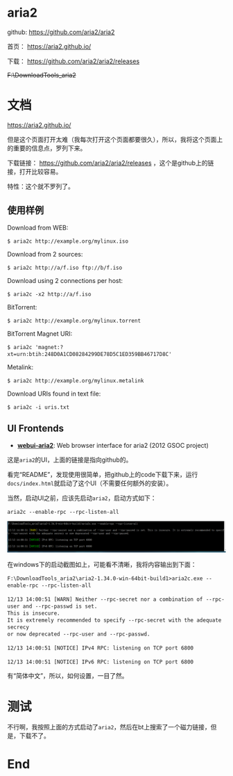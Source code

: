 # aria2

github: https://github.com/aria2/aria2

首页： https://aria2.github.io/

下载： https://github.com/aria2/aria2/releases

~~F:\DownloadTools_aria2~~

# 文档

https://aria2.github.io/

但是这个页面打开太难（我每次打开这个页面都要很久），所以，我将这个页面上的重要的信息点，罗列下来。

下载链接： https://github.com/aria2/aria2/releases ，这个是github上的链接，打开比较容易。

特性：这个就不罗列了。

## 使用样例

Download from WEB:

```shell
$ aria2c http://example.org/mylinux.iso
```

Download from 2 sources:

```shell
$ aria2c http://a/f.iso ftp://b/f.iso
```

Download using 2 connections per host:

```shell
$ aria2c -x2 http://a/f.iso
```

BitTorrent:

```shell
$ aria2c http://example.org/mylinux.torrent
```

BitTorrent Magnet URI:

```shell
$ aria2c 'magnet:?xt=urn:btih:248D0A1CD08284299DE78D5C1ED359BB46717D8C'
```

Metalink:

```shell
$ aria2c http://example.org/mylinux.metalink
```

Download URIs found in text file:

```shell
$ aria2c -i uris.txt
```

## UI Frontends

- [**webui-aria2**](https://github.com/ziahamza/webui-aria2): Web browser interface for aria2 (2012 GSOC project)

这是`aria2`的UI，上面的链接是指向github的。

看完“README”，发现使用很简单，把github上的code下载下来，运行`docs/index.html`就启动了这个UI（不需要任何额外的安装）。

当然，启动UI之前，应该先启动`aria2`，启动方式如下：

```shell
aria2c --enable-rpc --rpc-listen-all
```

![](./imgs/115_aria2_windows_run.png)

在windows下的启动截图如上，可能看不清晰，我将内容输出到下面：

```shell
F:\DownloadTools_aria2\aria2-1.34.0-win-64bit-build1>aria2c.exe --enable-rpc --rpc-listen-all

12/13 14:00:51 [WARN] Neither --rpc-secret nor a combination of --rpc-user and --rpc-passwd is set. 
This is insecure. 
It is extremely recommended to specify --rpc-secret with the adequate secrecy 
or now deprecated --rpc-user and --rpc-passwd.

12/13 14:00:51 [NOTICE] IPv4 RPC: listening on TCP port 6800

12/13 14:00:51 [NOTICE] IPv6 RPC: listening on TCP port 6800
```

有“简体中文”，所以，如何设置，一目了然。

# 测试

不行啊，我按照上面的方式启动了`aria2`，然后在bt上搜索了一个磁力链接，但是，下载不了。

# End